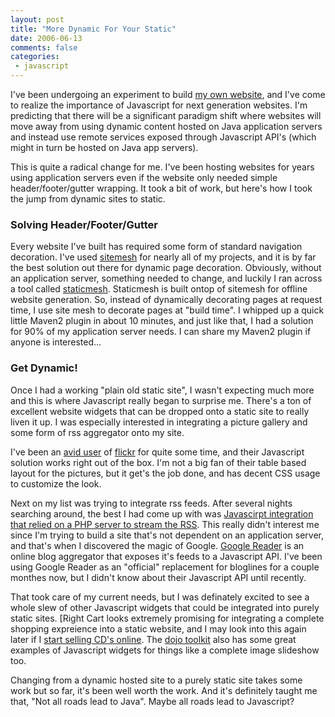 ```yaml
---
layout: post
title: "More Dynamic For Your Static"
date: 2006-06-13
comments: false
categories:
 - javascript
---
```


I've been undergoing an experiment to build [my own website](http://ryan.codecrate.com), and I've come to realize the importance of Javascript for next generation websites. I'm predicting that there will be a significant paradigm shift where websites will move away from using dynamic content hosted on Java application servers and instead use remote services exposed through Javascript API's (which might in turn be hosted on Java app servers).



This is quite a radical change for me. I've been hosting websites for years using application servers even if the website only needed simple header/footer/gutter wrapping. It took a bit of work, but here's how I took the jump from dynamic sites to static.



### Solving Header/Footer/Gutter



Every website I've built has required some form of standard navigation decoration. I've used [sitemesh](http://www.opensymphony.com/sitemesh/) for nearly all of my projects, and it is by far the best solution out there for dynamic page decoration. Obviously, without an application server, something needed to change, and luckily I ran across a tool called [staticmesh](http://www.pols.co.uk/downloads/static-mesh/). Staticmesh is built ontop of sitemesh for offline website generation. So, instead of dynamically decorating pages at request time, I use site mesh to decorate pages at "build time". I whipped up a quick little Maven2 plugin in about 10 minutes, and just like that, I had a solution for 90% of my application server needs. I can share my Maven2 plugin if anyone is interested...



### Get Dynamic!



Once I had a working "plain old static site", I wasn't expecting much more and this is where Javascript really began to surprise me. There's a ton of excellent website widgets that can be dropped onto a static site to really liven it up. I was especially interested in integrating a picture gallery and some form of rss aggregator onto my site.



I've been an [avid user](http://www.flickr.com/photos/wireframe) of [flickr](http://www.flickr.com) for quite some time, and their Javascript solution works right out of the box. I'm not a big fan of their table based layout for the pictures, but it get's the job done, and has decent CSS usage to customize the look.



Next on my list was trying to integrate rss feeds. After several nights searching around, the best I had come up with was [Javascirpt integration that relied on a PHP server to stream the RSS](http://www.rss-to-javascript.com/). This really didn't interest me since I'm trying to build a site that's not dependent on an application server, and that's when I discovered the magic of Google. [Google Reader](http://reader.google.com) is an online blog aggregator that exposes it's feeds to a Javascript API. I've been using Google Reader as an "official" replacement for bloglines for a couple monthes now, but I didn't know about their Javascript API until recently.



That took care of my current needs, but I was definately excited to see a whole slew of other Javascript widgets that could be integrated into purely static sites. [Right Cart looks extremely promising for integrating a complete shopping expreience into a static website, and I may look into this again later if I [start selling CD's online](http://ryan.codecrate.com/music/). The [dojo toolkit](http://dojotoolkit.org/) also has some great examples of Javascript widgets for things like a complete image slideshow too.



Changing from a dynamic hosted site to a purely static site takes some work but so far, it's been well worth the work. And it's definitely taught me that, "Not all roads lead to Java". Maybe all roads lead to Javascript?
